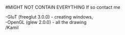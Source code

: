 #MIGHT NOT CONTAIN EVERYTHING
If so contact me  
  
-GluT (freeglut 3.0.0) - creating windows,  
-OpenGL (glew 2.0.0) - all the drawing  
/Kamil